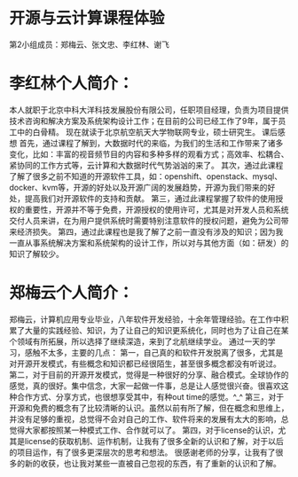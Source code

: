 开源与云计算课程体验
================
第2小组成员：郑梅云、张文忠、李红林、谢飞

李红林个人简介：
================
本人就职于北京中科大洋科技发展股份有限公司，任职项目经理，负责为项目提供技术咨询和解决方案及系统架构设计工作；在目前的公司已经工作了9年，属于员工中的白骨精。
现在就读于北京航空航天大学物联网专业，硕士研究生。
课后感想
首先，通过课程了解到，大数据时代的来临，为我们的生活和工作带来了诸多变化，比如：丰富的视音频节目的内容和多种多样的观看方式；高效率、松耦合、紧协同的工作方式等，云计算和大数据时代气势汹汹的来了。
其次，通过此课程了解了很多之前不知道的开源软件工具，如：openshift、openstack、mysql、docker、kvm等，开源的好处以及开源广阔的发展趋势，开源为我们带来的好处，提高我们对开源软件的支持和贡献。
第三，通过此课程掌握了软件的使用授权的重要性，开源并不等于免费，开源授权的使用许可，尤其是对开发人员和系统交付人员来讲，在为用户提供系统时需要特别注意软件的授权问题，避免为公司带来经济损失。
第四，通过此课程也是我了解了之前一直没有涉及的知识；因为我一直从事系统解决方案和系统架构的设计工作，所以对与其他方面（如：研发）的知识了解较少。

郑梅云个人简介：
==================
郑梅云，计算机应用专业毕业，八年软件开发经验，十余年管理经验。在工作中积累了大量的实践经验、知识，为了让自己的知识更系统化，同时也为了让自己在某个领域有所拓展，所以选择了继续深造，来到了北航继续学业。
通过一天的学习，感触不太多，主要的几点：
第一，自己真的和软件开发脱离了很多，尤其是对开源开发模式，有些概念和知识都已经很陌生，甚至很多概念都没有听说过。
第二，对于目前的开源开发模式，觉得是一种很好的分享、融合模式。全球协作的感觉，真的很好。集中信念，大家一起做一件事，总是让人感觉很兴奋。很喜欢这种合作方式、分享方式，也很想享受其中，有种out time的感觉。^_^
第三，对于开源和免费的概念有了比较清晰的认识。虽然以前有所了解，但在概念和思维上，并没有足够的重视，总觉得不会对自己的工作、软件将来的发展有太大的影响，总觉得大家都按照某一种模式工作、合作就可以了。
第四，对于license的认识，尤其是license的获取机制、运作机制，让我有了很多全新的认识和了解，对于以后的项目运作，有了很多更深层次的思考和想法。
很感谢老师的分享，让我有了很多的新的收获，也让我对某些一直被自己忽视的东西，有了重新的认识和了解。
